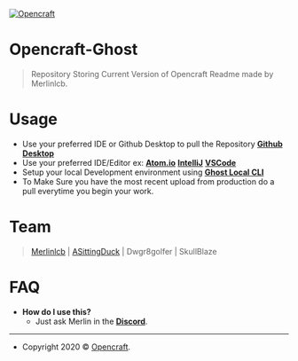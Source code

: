 <a href="https://opencraft.cf"><img src="https://icons.iconarchive.com/icons/chrisl21/minecraft/128/3D-Mycelium-icon.png" title="Opencraft Plugins/Configs" alt="Opencraft"></a>

# Opencraft-Ghost

> Repository Storing Current Version of Opencraft Readme made by Merlinlcb.

# Usage

- Use your preferred IDE or Github Desktop to pull the Repository <a href="https://desktop.github.com/" target="_blank">**Github Desktop**</a>
- Use your preferred IDE/Editor ex: <a href="https://atom.io/" target="_blank">**Atom.io**</a> <a href="https://www.jetbrains.com/idea/" target="_blank">**IntelliJ**</a> <a href="https://code.visualstudio.com/" target="_blank">**VSCode**</a>
- Setup your local Development environment using <a href="https://ghost.org/docs/install/local/" target="_blank">**Ghost Local CLI**</a>
- To Make Sure you have the most recent upload from production do a pull everytime you begin your work.

# Team

> <a href="https://github.com/merlinlcb" target="_blank">Merlinlcb</a> | <a href="https://github.com/byuilazenbyt" target="_blank">ASittingDuck</a> | Dwgr8golfer | SkullBlaze

# FAQ

- **How do I use this?**
    - Just ask Merlin in the <a href="http://discord.opencraft.cf" target="_blank">**Discord**</a>.

---

- Copyright 2020 © <a href="https://opencraft.cf" target="_blank">Opencraft</a>.
